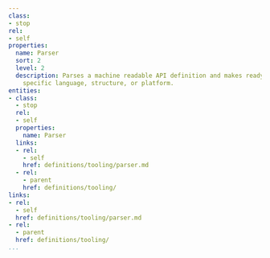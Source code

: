 ```yaml
---
class:
- stop
rel:
- self
properties:
  name: Parser
  sort: 2
  level: 2
  description: Parses a machine readable API definition and makes ready for use in
    specific language, structure, or platform.
entities:
- class:
  - stop
  rel:
  - self
  properties:
    name: Parser
  links:
  - rel:
    - self
    href: definitions/tooling/parser.md
  - rel:
    - parent
    href: definitions/tooling/
links:
- rel:
  - self
  href: definitions/tooling/parser.md
- rel:
  - parent
  href: definitions/tooling/
...
```

